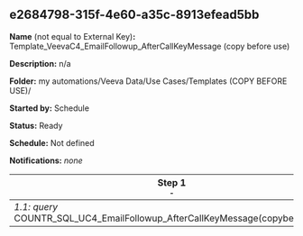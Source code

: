 ## e2684798-315f-4e60-a35c-8913efead5bb

**Name** (not equal to External Key)**:** Template_VeevaC4_EmailFollowup_AfterCallKeyMessage  (copy before use)

**Description:** n/a

**Folder:** my automations/Veeva Data/Use Cases/Templates (COPY BEFORE USE)/

**Started by:** Schedule

**Status:** Ready

**Schedule:** Not defined

**Notifications:** _none_


| Step 1<br>_<small>-</small>_ |
| --- |
| _1.1: query_<br>COUNTR_SQL_UC4_EmailFollowup_AfterCallKeyMessage(copybeforeuse) |
